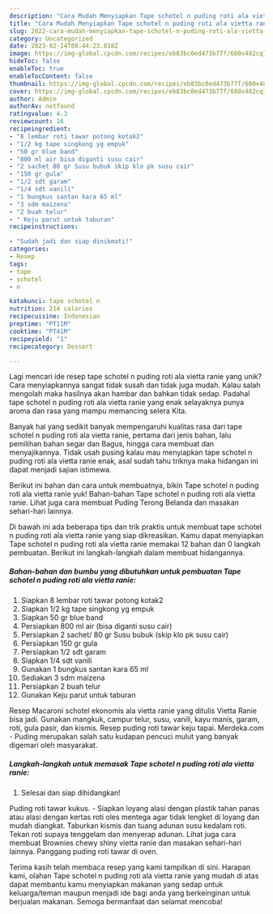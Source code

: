 ```yaml
---
description: "Cara Mudah Menyiapkan Tape schotel n puding roti ala vietta ranie yang Enak"
title: "Cara Mudah Menyiapkan Tape schotel n puding roti ala vietta ranie yang Enak"
slug: 2022-cara-mudah-menyiapkan-tape-schotel-n-puding-roti-ala-vietta-ranie-yang-enak
category: Uncategorized
date: 2023-02-14T08:44:23.818Z
image: https://img-global.cpcdn.com/recipes/eb83bc0ed473b77f/680x482cq70/tape-schotel-n-puding-roti-ala-vietta-ranie-foto-resep-utama.jpg
hideToc: false
enableToc: true
enableTocContent: false
thumbnail: https://img-global.cpcdn.com/recipes/eb83bc0ed473b77f/680x482cq70/tape-schotel-n-puding-roti-ala-vietta-ranie-foto-resep-utama.jpg
cover: https://img-global.cpcdn.com/recipes/eb83bc0ed473b77f/680x482cq70/tape-schotel-n-puding-roti-ala-vietta-ranie-foto-resep-utama.jpg
author: Admin
authorAv: notfound
ratingvalue: 4.3
reviewcount: 16
recipeingredient:
- "8 lembar roti tawar potong kotak2"
- "1/2 kg tape singkong yg empuk"
- "50 gr blue band"
- "800 ml air bisa diganti susu cair"
- "2 sachet 80 gr Susu bubuk skip klo pk susu cair"
- "150 gr gula"
- "1/2 sdt garam"
- "1/4 sdt vanili"
- "1 bungkus santan kara 65 ml"
- "3 sdm maizena"
- "2 buah telur"
- " Keju parut untuk taburan"
recipeinstructions:

- "Sudah jadi dan siap dinikmati!"
categories:
- Resep
tags:
- tape
- schotel
- n

katakunci: tape schotel n 
nutrition: 214 calories
recipecuisine: Indonesian
preptime: "PT11M"
cooktime: "PT41M"
recipeyield: "1"
recipecategory: Dessert

---
```





Lagi mencari ide resep tape schotel n puding roti ala vietta ranie yang unik? Cara menyiapkannya sangat tidak susah dan tidak juga mudah. Kalau salah mengolah maka hasilnya akan hambar dan bahkan tidak sedap. Padahal tape schotel n puding roti ala vietta ranie yang enak selayaknya punya aroma dan rasa yang mampu memancing selera Kita.





Banyak hal yang sedikit banyak mempengaruhi kualitas rasa dari tape schotel n puding roti ala vietta ranie, pertama dari jenis bahan, lalu pemilihan bahan segar dan Bagus, hingga cara membuat dan menyajikannya. Tidak usah pusing kalau mau menyiapkan tape schotel n puding roti ala vietta ranie enak,      asal sudah tahu triknya maka hidangan ini dapat menjadi sajian istimewa.














Berikut ini bahan dan cara untuk membuatnya, bikin Tape schotel n puding roti ala vietta ranie yuk! Bahan-bahan Tape schotel n puding roti ala vietta ranie. Lihat juga cara membuat Puding Terong Belanda dan masakan sehari-hari lainnya.






Di bawah ini ada beberapa tips dan trik praktis untuk membuat tape schotel n puding roti ala vietta ranie yang siap dikreasikan. Kamu dapat menyiapkan Tape schotel n puding roti ala vietta ranie memakai 12 bahan dan 0 langkah pembuatan. Berikut ini langkah-langkah dalam membuat hidangannya.

<!--inarticleads1-->

##### Bahan-bahan dan bumbu yang dibutuhkan untuk pembuatan Tape schotel n puding roti ala vietta ranie:

1. Siapkan 8 lembar roti tawar potong kotak2
1. Siapkan 1/2 kg tape singkong yg empuk
1. Siapkan 50 gr blue band
1. Persiapkan 800 ml air (bisa diganti susu cair)
1. Persiapkan 2 sachet/ 80 gr Susu bubuk (skip klo pk susu cair)
1. Persiapkan 150 gr gula
1. Persiapkan 1/2 sdt garam
1. Siapkan 1/4 sdt vanili
1. Gunakan 1 bungkus santan kara 65 ml
1. Sediakan 3 sdm maizena
1. Persiapkan 2 buah telur
1. Gunakan  Keju parut untuk taburan


Resep Macaroni schotel ekonomis ala vietta ranie yang ditulis Vietta Ranie bisa jadi. Gunakan mangkuk, campur telur, susu, vanili, kayu manis, garam, roti, gula pasir, dan kismis. Resep puding roti tawar keju tapai. Merdeka.com - Puding merupakan salah satu kudapan pencuci mulut yang banyak digemari oleh masyarakat. 

<!--inarticleads2-->

##### Langkah-langkah untuk memasak Tape schotel n puding roti ala vietta ranie:


1. Selesai dan siap dihidangkan!

Puding roti tawar kukus. - Siapkan loyang alasi dengan plastik tahan panas atau alasi dengan kertas roti oles mentega agar tidak lengket di loyang dan mudah diangkat. Taburkan kismis dan tuang adunan susu kedalam roti. Tekan roti supaya tenggelam dan menyerap adunan. Lihat juga cara membuat Brownies chewy shiny vietta ranie dan masakan sehari-hari lainnya. Panggang puding roti tawar di oven. 

Terima kasih telah membaca resep yang kami tampilkan di sini. Harapan kami, olahan Tape schotel n puding roti ala vietta ranie yang mudah di atas dapat membantu kamu menyiapkan makanan yang sedap untuk keluarga/teman maupun menjadi ide bagi anda yang berkeinginan untuk berjualan makanan. Semoga bermanfaat dan selamat mencoba!

